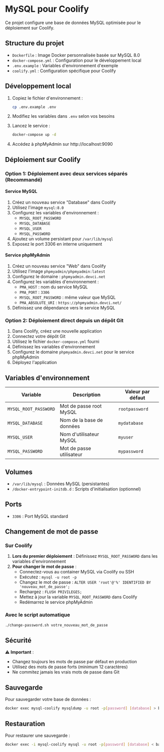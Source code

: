 # MySQL pour Coolify

Ce projet configure une base de données MySQL optimisée pour le déploiement sur Coolify.

## Structure du projet

- `Dockerfile` : Image Docker personnalisée basée sur MySQL 8.0
- `docker-compose.yml` : Configuration pour le développement local
- `.env.example` : Variables d'environnement d'exemple
- `coolify.yml` : Configuration spécifique pour Coolify

## Développement local

1. Copiez le fichier d'environnement :
   ```bash
   cp .env.example .env
   ```

2. Modifiez les variables dans `.env` selon vos besoins

3. Lancez le service :
   ```bash
   docker-compose up -d
   ```

4. Accédez à phpMyAdmin sur http://localhost:9090

## Déploiement sur Coolify

### Option 1: Déploiement avec deux services séparés (Recommandé)

#### Service MySQL
1. Créez un nouveau service "Database" dans Coolify
2. Utilisez l'image `mysql:8.0`
3. Configurez les variables d'environnement :
   - `MYSQL_ROOT_PASSWORD`
   - `MYSQL_DATABASE`
   - `MYSQL_USER` 
   - `MYSQL_PASSWORD`
4. Ajoutez un volume persistant pour `/var/lib/mysql`
5. Exposez le port 3306 en interne uniquement

#### Service phpMyAdmin
1. Créez un nouveau service "Web" dans Coolify
2. Utilisez l'image `phpmyadmin/phpmyadmin:latest`
3. Configurez le domaine : `phpmyadmin.devci.net`
4. Configurez les variables d'environnement :
   - `PMA_HOST` : nom du service MySQL
   - `PMA_PORT` : `3306`
   - `MYSQL_ROOT_PASSWORD` : même valeur que MySQL
   - `PMA_ABSOLUTE_URI` : `https://phpmyadmin.devci.net/`
5. Définissez une dépendance vers le service MySQL

### Option 2: Déploiement direct depuis un dépôt Git

1. Dans Coolify, créez une nouvelle application
2. Connectez votre dépôt Git
3. Utilisez le fichier `docker-compose.yml` fourni
4. Définissez les variables d'environnement
5. Configurez le domaine `phpmyadmin.devci.net` pour le service phpMyAdmin
6. Déployez l'application

## Variables d'environnement

| Variable | Description | Valeur par défaut |
|----------|-------------|-------------------|
| `MYSQL_ROOT_PASSWORD` | Mot de passe root MySQL | `rootpassword` |
| `MYSQL_DATABASE` | Nom de la base de données | `mydatabase` |
| `MYSQL_USER` | Nom d'utilisateur MySQL | `myuser` |
| `MYSQL_PASSWORD` | Mot de passe utilisateur | `mypassword` |

## Volumes

- `/var/lib/mysql` : Données MySQL (persistantes)
- `/docker-entrypoint-initdb.d` : Scripts d'initialisation (optionnel)

## Ports

- `3306` : Port MySQL standard

## Changement de mot de passe

### Sur Coolify

1. **Lors du premier déploiement** : Définissez `MYSQL_ROOT_PASSWORD` dans les variables d'environnement
2. **Pour changer le mot de passe** :
   - Connectez-vous au container MySQL via Coolify ou SSH
   - Exécutez : `mysql -u root -p`
   - Changez le mot de passe : `ALTER USER 'root'@'%' IDENTIFIED BY 'nouveau_mot_de_passe';`
   - Rechargez : `FLUSH PRIVILEGES;`
   - Mettez à jour la variable `MYSQL_ROOT_PASSWORD` dans Coolify
   - Redémarrez le service phpMyAdmin

### Avec le script automatique

```bash
./change-password.sh votre_nouveau_mot_de_passe
```

## Sécurité

⚠️ **Important** : 
- Changez toujours les mots de passe par défaut en production
- Utilisez des mots de passe forts (minimum 12 caractères)
- Ne commitez jamais les vrais mots de passe dans Git

## Sauvegarde

Pour sauvegarder votre base de données :

```bash
docker exec mysql-coolify mysqldump -u root -p[password] [database] > backup.sql
```

## Restauration

Pour restaurer une sauvegarde :

```bash
docker exec -i mysql-coolify mysql -u root -p[password] [database] < backup.sql
```